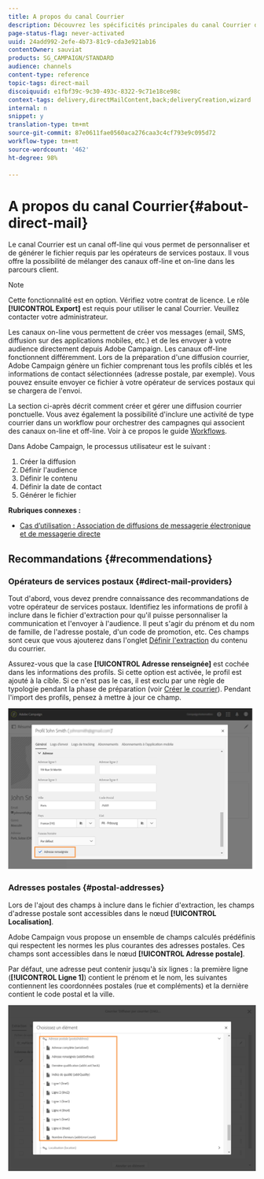```yaml
---
title: A propos du canal Courrier
description: Découvrez les spécificités principales du canal Courrier dans Adobe Campaign.
page-status-flag: never-activated
uuid: 24add992-2efe-4b73-81c9-cda3e921ab16
contentOwner: sauviat
products: SG_CAMPAIGN/STANDARD
audience: channels
content-type: reference
topic-tags: direct-mail
discoiquuid: e1fbf39c-9c30-493c-8322-9c71e18ce98c
context-tags: delivery,directMailContent,back;deliveryCreation,wizard
internal: n
snippet: y
translation-type: tm+mt
source-git-commit: 87e0611fae0560aca276caa3c4cf793e9c095d72
workflow-type: tm+mt
source-wordcount: '462'
ht-degree: 98%

---
```



# A propos du canal Courrier{#about-direct-mail}

Le canal Courrier est un canal off-line qui vous permet de personnaliser et de générer le fichier requis par les opérateurs de services postaux. Il vous offre la possibilité de mélanger des canaux off-line et on-line dans les parcours client.

>[!NOTE]
>
>Cette fonctionnalité est en option. Vérifiez votre contrat de licence. Le rôle **[!UICONTROL Export]** est requis pour utiliser le canal Courrier. Veuillez contacter votre administrateur.

Les canaux on-line vous permettent de créer vos messages (email, SMS, diffusion sur des applications mobiles, etc.) et de les envoyer à votre audience directement depuis Adobe Campaign. Les canaux off-line fonctionnent différemment. Lors de la préparation d&#39;une diffusion courrier, Adobe Campaign génère un fichier comprenant tous les profils ciblés et les informations de contact sélectionnées (adresse postale, par exemple). Vous pouvez ensuite envoyer ce fichier à votre opérateur de services postaux qui se chargera de l&#39;envoi.

La section ci-après décrit comment créer et gérer une diffusion courrier ponctuelle. Vous avez également la possibilité d&#39;inclure une activité de type courrier dans un workflow pour orchestrer des campagnes qui associent des canaux on-line et off-line. Voir à ce propos le guide [Workflows](../../automating/using/get-started-workflows.md).

Dans Adobe Campaign, le processus utilisateur est le suivant :

1. Créer la diffusion
1. Définir l&#39;audience
1. Définir le contenu
1. Définir la date de contact
1. Générer le fichier

**Rubriques connexes :**

* [Cas d’utilisation : Association de diffusions de messagerie électronique et de messagerie directe](../../automating/using/coupling-email-direct-mail.md)

## Recommandations {#recommendations}

### Opérateurs de services postaux {#direct-mail-providers}

Tout d&#39;abord, vous devez prendre connaissance des recommandations de votre opérateur de services postaux. Identifiez les informations de profil à inclure dans le fichier d&#39;extraction pour qu&#39;il puisse personnaliser la communication et l&#39;envoyer à l&#39;audience. Il peut s&#39;agir du prénom et du nom de famille, de l&#39;adresse postale, d&#39;un code de promotion, etc. Ces champs sont ceux que vous ajouterez dans l&#39;onglet [Définir l&#39;extraction](../../channels/using/defining-the-direct-mail-content.md#defining-the-extraction) du contenu du courrier.

Assurez-vous que la case **[!UICONTROL Adresse renseignée]** est cochée dans les informations des profils. Si cette option est activée, le profil est ajouté à la cible. Si ce n&#39;est pas le cas, il est exclu par une règle de typologie pendant la phase de préparation (voir [Créer le courrier](../../channels/using/creating-the-direct-mail.md)). Pendant l&#39;import des profils, pensez à mettre à jour ce champ.

![](assets/direct_mail_22.png)

### Adresses postales  {#postal-addresses}

Lors de l&#39;ajout des champs à inclure dans le fichier d&#39;extraction, les champs d&#39;adresse postale sont accessibles dans le nœud **[!UICONTROL Localisation]**.

Adobe Campaign vous propose un ensemble de champs calculés prédéfinis qui respectent les normes les plus courantes des adresses postales. Ces champs sont accessibles dans le nœud **[!UICONTROL Adresse postale]**.

Par défaut, une adresse peut contenir jusqu&#39;à six lignes : la première ligne (**[!UICONTROL Ligne 1]**) contient le prénom et le nom, les suivantes contiennent les coordonnées postales (rue et compléments) et la dernière contient le code postal et la ville.

![](assets/direct_mail_23.png)
